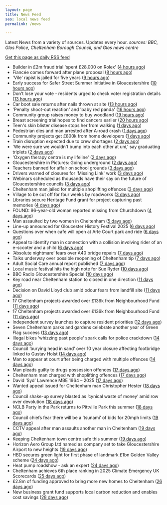```yaml
---
layout: page
title: News Feed
seo: local news feed
permalink: /news

---
```


Latest News from a variety of sources. Updates every hour.
_sources: BBC, Glos Police, Cheltenham Borough Council, and Glos news centre_

[Get this page as daily RSS feed](/daily.rss)

<!-- news_marker starts -->
- Builder in £2m fraud trial 'spent £28,000 on Rolex' ([4 hours ago](https://www.bbc.com/news/articles/c1dx5zd2dvyo?at_medium=RSS&at_campaign=rss))
- Fiancée comes forward after plane proposal ([8 hours ago](https://www.bbc.com/news/articles/cvgnlk58zneo?at_medium=RSS&at_campaign=rss))
- 'Vile' rapist is jailed for five years ([9 hours ago](https://www.bbc.com/news/articles/c3r4l79dd48o?at_medium=RSS&at_campaign=rss))
- Early success for Safer Street Summer Initiative in Gloucestershire ([10 hours ago](https://gloucesternewscentre.co.uk/early-success-for-safer-street-summer-initiative-in-gloucestershire/))
- Don’t lose your vote - residents urged to check voter registration details ([13 hours ago](https://www.cheltenham.gov.uk/news/article/3037/dont_lose_your_vote_-_residents_urged_to_check_voter_registration_details))
- Car boot sale returns after nails thrown at site ([13 hours ago](https://www.bbc.com/news/articles/cvg3l6g6zmpo?at_medium=RSS&at_campaign=rss))
- 'Penalty shoot-out reaction' and 'baby red panda' ([16 hours ago](https://www.bbc.com/news/articles/c4gjle3lrpyo?at_medium=RSS&at_campaign=rss))
- Community group raises money to buy  woodland ([19 hours ago](https://www.bbc.com/news/articles/crmvg871yzzo?at_medium=RSS&at_campaign=rss))
- Breast screening trial hopes to find cancers earlier ([20 hours ago](https://www.bbc.com/news/articles/clyzm57yl0ko?at_medium=RSS&at_campaign=rss))
- Teen's skin blister disease stops her from walking ([1 days ago](https://www.bbc.com/news/articles/cvg8gml8rn2o?at_medium=RSS&at_campaign=rss))
- Pedestrian dies and man arrested after A-road crash ([1 days ago](https://www.bbc.com/news/articles/c1w87r2y473o?at_medium=RSS&at_campaign=rss))
- Community projects get £800k from home developers ([1 days ago](https://www.bbc.com/news/articles/cz60xv44dyeo?at_medium=RSS&at_campaign=rss))
- Train disruption expected due to crew shortages ([2 days ago](https://www.bbc.com/news/articles/cpdjl18dp1go?at_medium=RSS&at_campaign=rss))
- 'We were sure we wouldn't bump into each other at uni,' say graduating triplets ([2 days ago](https://www.bbc.com/news/articles/ce83de99y85o?at_medium=RSS&at_campaign=rss))
- 'Oxygen therapy centre is my lifeline' ([2 days ago](https://www.bbc.com/news/articles/cwyqy84r22wo?at_medium=RSS&at_campaign=rss))
- Gloucestershire in Pictures: Going underground ([2 days ago](https://www.bbc.com/news/articles/cvg12j0n75xo?at_medium=RSS&at_campaign=rss))
- Teachers banned for affair on school grounds ([3 days ago](https://www.bbc.com/news/articles/cx2n2wn6p7zo?at_medium=RSS&at_campaign=rss))
- Drivers warned of closures for 'Missing Link' work ([3 days ago](https://www.bbc.com/news/articles/c0m8dxkjz3eo?at_medium=RSS&at_campaign=rss))
- Webinars scheduled as thousands have their say on the future of Gloucestershire councils ([3 days ago](https://gloucesternewscentre.co.uk/webinars-scheduled-as-thousands-have-their-say-on-the-future-of-gloucestershire-councils/))
- Cheltenham man jailed for multiple shoplifting offences ([3 days ago](https://gloucesternewscentre.co.uk/cheltenham-man-jailed-for-multiple-shoplifting-offences/))
- Village to be cut off for four weeks by roadworks ([3 days ago](https://www.bbc.com/news/articles/c9w19qy91ewo?at_medium=RSS&at_campaign=rss))
- Libraries secure Heritage Fund grant for project capturing past memories ([4 days ago](https://gloucesternewscentre.co.uk/libraries-secure-heritage-fund-grant-for-project-capturing-past-memories/))
- FOUND: 96-year-old woman reported missing from Churchdown ([4 days ago](https://gloucesternewscentre.co.uk/search-for-96-year-old-woman-reported-missing-from-churchdown/))
- Man assaulted by two women in Cheltenham ([5 days ago](https://gloucesternewscentre.co.uk/man-assaulted-by-two-women-in-cheltenham/))
- Line-up announced for Gloucester History Festival 2025 ([6 days ago](https://gloucesternewscentre.co.uk/line-up-announced-for-gloucester-history-festival-2025/))
- Questions over when cafe will open at Arle Court park and ride ([6 days ago](https://gloucesternewscentre.co.uk/questions-over-when-cafe-will-open-at-arle-court-park-and-ride/))
- Appeal to identify man in connection with a collision involving rider of an e-scooter and a child ([6 days ago](https://gloucesternewscentre.co.uk/appeal-to-identify-man-in-connection-with-a-collision-involving-rider-of-an-e-scooter-and-a-child/))
- ‘Absolute nightmare’ fears over A40 bridge repairs ([7 days ago](https://gloucesternewscentre.co.uk/absolute-nightmare-fears-over-a40-bridge-repairs/))
- Talks underway over possible reopening of Cheltenham tip ([7 days ago](https://gloucesternewscentre.co.uk/talks-underway-over-possible-reopening-of-cheltenham-tip/))
- Adult Social Care annual report published ([7 days ago](https://gloucesternewscentre.co.uk/adult-social-care-annual-report-published/))
- Local music festival hits the high note for Sue Ryder ([10 days ago](https://gloucesternewscentre.co.uk/local-music-festival-hits-the-high-note-for-sue-ryder/))
- BBC Radio Gloucestershire Special ([10 days ago](https://www.bbc.co.uk/sounds/play/p0lqz0z2?at_medium=RSS&at_campaign=rss))
- Key road near Cheltenham station to closed in one direction ([11 days ago](https://gloucesternewscentre.co.uk/key-road-near-cheltenham-station-to-closed-in-one-direction/))
- Decision on David Lloyd club amid odour fears from landfill site ([11 days ago](https://gloucesternewscentre.co.uk/decision-on-david-lloyd-club-amid-odour-fears-from-landfill-site/))
- 17 Cheltenham projects awarded over £136k from Neighbourhood Fund ([11 days ago](https://gloucesternewscentre.co.uk/17-cheltenham-projects-awarded-over-136k-from-neighbourhood-fund/))
- 17 Cheltenham projects awarded over £136k from Neighbourhood Fund ([11 days ago](https://www.cheltenham.gov.uk/news/article/3036/17_cheltenham_projects_awarded_over_136k_from_neighbourhood_fund))
- Independent survey launches to capture resident priorities ([12 days ago](https://www.cheltenham.gov.uk/news/article/3035/independent_survey_launches_to_capture_resident_priorities))
- Seven Cheltenham parks and gardens celebrate another year of Green Flag success ([13 days ago](https://www.cheltenham.gov.uk/news/article/3034/seven_cheltenham_parks_and_gardens_celebrate_another_year_of_green_flag_success))
- Illegal bikes ‘whizzing past people’ spark calls for police crackdown ([14 days ago](https://gloucesternewscentre.co.uk/illegal-bikes-whizzing-past-people-spark-calls-for-police-crackdown/))
- Council ‘burying head in sand’ over 10 year closure affecting footbridge linked to Gustav Holst ([14 days ago](https://gloucesternewscentre.co.uk/council-burying-head-in-sand-over-10-year-closure-affecting-footbridge-linked-to-gustav-holst/))
- Man to appear at court after being charged with multiple offences ([14 days ago](https://gloucesternewscentre.co.uk/man-to-appear-at-court-after-being-charged-with-multiple-offences/))
- Man pleads guilty to drugs possession offences ([17 days ago](https://gloucesternewscentre.co.uk/man-pleads-guilty-to-drugs-possession-offences/))
- Cheltenham man charged with shoplifting offences ([17 days ago](https://gloucesternewscentre.co.uk/cheltenham-man-charged-with-shoplifting-offences/))
- David ‘Syd’ Lawrence MBE 1964 – 2025 ([17 days ago](https://www.bbc.co.uk/sounds/play/p0lpkk2r?at_medium=RSS&at_campaign=rss))
- Wanted appeal issued for Cheltenham man Christopher Hester ([18 days ago](https://gloucesternewscentre.co.uk/wanted-appeal-issued-for-cheltenham-man-christopher-hester/))
- Council shake-up survey blasted as ‘cynical waste of money’ amid row over devolution ([18 days ago](https://gloucesternewscentre.co.uk/council-shake-up-survey-blasted-as-cynical-waste-of-money-amid-row-over-devolution/))
- NCLB Party in the Park returns to Pittville Park this summer ([18 days ago](https://www.cheltenham.gov.uk/news/article/3033/nclb_party_in_the_park_returns_to_pittville_park_this_summer))
- Council chiefs fear there will be a ‘tsunami’ of bids for 20mph limits ([19 days ago](https://gloucesternewscentre.co.uk/council-chiefs-fear-there-will-be-a-tsunami-of-bids-for-20mph-limits/))
- CCTV appeal after man assaults another man in Cheltenham ([19 days ago](https://gloucesternewscentre.co.uk/cctv-appeal-after-man-assaults-another-man-in-cheltenham/))
- Keeping Cheltenham town centre safe this summer ([19 days ago](https://www.cheltenham.gov.uk/news/article/3032/keeping_cheltenham_town_centre_safe_this_summer))
- Horizon Aero Group Ltd named as company set to take Gloucestershire Airport to new heights ([19 days ago](https://www.cheltenham.gov.uk/news/article/3031/horizon_aero_group_ltd_named_as_company_set_to_take_gloucestershire_airport_to_new_heights))
- HBD secures green light for first phase of landmark £1bn Golden Valley scheme ([24 days ago](https://www.cheltenham.gov.uk/news/article/3030/hbd_secures_green_light_for_first_phase_of_landmark_1bn_golden_valley_scheme))
- Heat pump roadshow - ask an expert ([24 days ago](https://www.cheltenham.gov.uk/news/article/3029/heat_pump_roadshow_-_ask_an_expert))
- Cheltenham achieves 6th place ranking in 2025 Climate Emergency UK Scorecards ([25 days ago](https://www.cheltenham.gov.uk/news/article/3028/cheltenham_achieves_6th_place_ranking_in_2025_climate_emergency_uk_scorecards))
- £2.8m of funding approved to bring more new homes to Cheltenham ([26 days ago](https://www.cheltenham.gov.uk/news/article/3027/28m_of_funding_approved_to_bring_more_new_homes_to_cheltenham))
- New business grant fund supports local carbon reduction and enables cost savings ([28 days ago](https://www.cheltenham.gov.uk/news/article/3026/new_business_grant_fund_supports_local_carbon_reduction_and_enables_cost_savings))

<!-- news_marker ends -->
